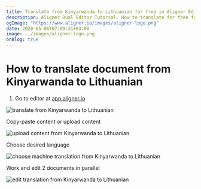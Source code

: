 ```yaml
---
title: Translate from Kinyarwanda to Lithuanian for free in Aligner Editor
description: Aligner Dual Editor Tutorial. How to translate for free from Kinyarwanda to Lithuanian. Aligner is multilingual document management platform. 
ogImage: "https://www.aligner.io/images/aligner-logo.png"
date: 2020-05-06T07:09:21+03:00
image: ../images/aligner-logo.png
onBlog: true
---
```


# How to translate document from Kinyarwanda to Lithuanian

1. Go to editor at [app.aligner.io](https://app.aligner.io "Aligner App web page")

![translate from Kinyarwanda to Lithuanian](../aligner-blank-editor.png "translate from Kinyarwanda to Lithuanian")

Copy-paste content or upload content

![upload content from Kinyarwanda to Lithuanian](../aligner-uploaded-document.png "upload content from Kinyarwanda to Lithuanian")

Choose desired language

![choose machine translation from Kinyarwanda to Lithuanian](../aligner-language-dropdown.png "choose machine translation from Kinyarwanda to Lithuanian")

Work and edit 2 documents in parallel

![edit translation from Kinyarwanda to Lithuanian](../aligner-double-sitded-editor.png "edit translation from Kinyarwanda to Lithuanian")

